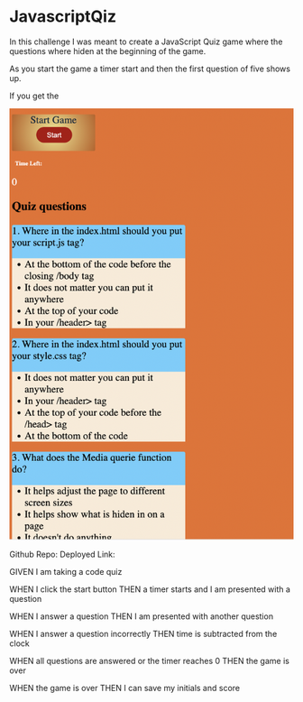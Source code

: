 # JavascriptQiz
In this challenge I was meant to create a JavaScript Quiz game where the questions where hiden at the beginning of the game.

As you start the game a timer start and then the first question of five shows up. 

If you get the 


![FinalProduct](/Main/assets/img/FinalProduct.png)

Github Repo:
Deployed Link:


GIVEN I am taking a code quiz

WHEN I click the start button
THEN a timer starts and I am presented with a question

WHEN I answer a question
THEN I am presented with another question

WHEN I answer a question incorrectly
THEN time is subtracted from the clock

WHEN all questions are answered or the timer reaches 0
THEN the game is over

WHEN the game is over
THEN I can save my initials and score